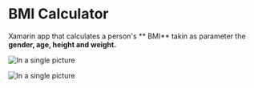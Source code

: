 # BMI Calculator

Xamarin app that calculates a person's ** BMI** takin as parameter the **gender, age, height and weight.**

![In a single picture](https://i.imgur.com/cyiYbyg.png)


![In a single picture](https://i.imgur.com/DRjBrIf.png)
